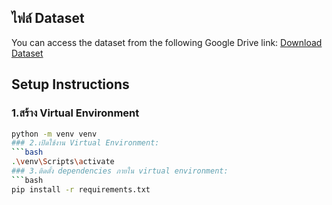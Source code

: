 ## ไฟล์ Dataset
You can access the dataset from the following Google Drive link:
[Download Dataset](https://drive.google.com/drive/folders/1GpKpK-kAEUAKvlvGViyHa5HsPy2-qlDE?usp=sharing)

## Setup Instructions

### 1.สร้าง Virtual Environment
```bash
python -m venv venv
### 2.เปิดใช้งาน Virtual Environment:
```bash
.\venv\Scripts\activate
### 3.ติดตั้ง dependencies ภายใน virtual environment:
```bash
pip install -r requirements.txt
